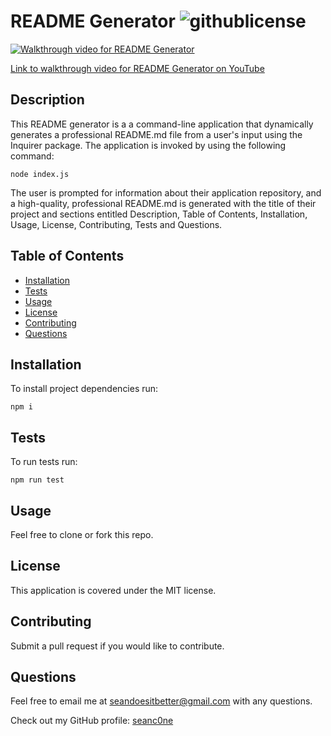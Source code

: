
# README Generator ![githublicense](https://img.shields.io/badge/license-MIT-blue.svg)

[![Walkthrough video for README Generator](https://img.youtube.com/vi/sw0t0SwakVs/0.jpg)](https://www.youtube.com/watch?v=sw0t0SwakVs)

[Link to walkthrough video for README Generator on YouTube](https://youtu.be/sw0t0SwakVs)

## Description

This README generator is a a command-line application that dynamically generates a professional README.md file from a user's input using the Inquirer package. The application is invoked by using the following command:

```
node index.js
```

The user is prompted for information about their application repository, and a high-quality, professional README.md is generated with the title of their project and sections entitled Description, Table of Contents, Installation, Usage, License, Contributing, Tests and Questions.

## Table of Contents

* [Installation](#Installation)
* [Tests](#Tests)
* [Usage](#Usage)
* [License](#License)
* [Contributing](#Contributing)
* [Questions](#Questions)

## Installation

To install project dependencies run: 

```
npm i
```

## Tests

To run tests run: 

```
npm run test
```

## Usage

Feel free to clone or fork this repo.

## License

This application is covered under the MIT license.

## Contributing

Submit a pull request if you would like to contribute.

## Questions
Feel free to email me at seandoesitbetter@gmail.com with any questions.

Check out my GitHub profile: [seanc0ne](https://www.github.com/seanc0ne)
